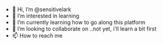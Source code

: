 - 👋 Hi, I’m @sensitivelark
- 👀 I’m interested in learning
- 🌱 I’m currently learning how to go along this platform
- 💞️ I’m looking to collaborate on ..not yet, i'll learn a bit first
- 📫 How to reach me 

<!---
sensitivelark/sensitivelark is a ✨ special ✨ repository because its `README.md` (this file) appears on your GitHub profile.
You can click the Preview link to take a look at your changes.
--->
